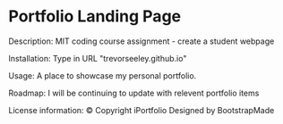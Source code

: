 # Portfolio Landing Page

Description: MIT coding course assignment - create a student webpage

Installation: Type in URL "trevorseeley.github.io"

Usage: A place to showcase my personal portfolio.

Roadmap: I will be continuing to update with relevent portfolio items

License information:  © Copyright iPortfolio Designed by BootstrapMade
